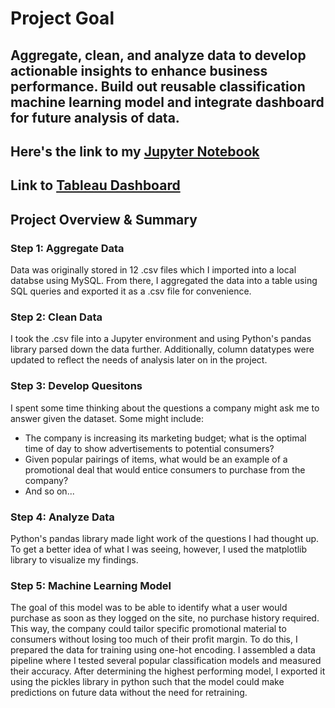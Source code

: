 # Project Goal
## Aggregate, clean, and analyze data to develop actionable insights to enhance business performance. Build out reusable classification machine learning model and integrate dashboard for future analysis of data.

## Here's the link to my [Jupyter Notebook](https://github.com/hismith142/Sales_Data_Analysis/blob/main/Financial_Data_Analysis.ipynb)

## Link to [Tableau Dashboard](https://public.tableau.com/app/profile/hayden.smith8882/viz/2019SalesDataDashboard/Dashboard1)

## Project Overview & Summary

### Step 1: Aggregate Data
Data was originally stored in 12 .csv files which I imported into a local databse using MySQL.
From there, I aggregated the data into a table using SQL queries and exported it as a .csv file for convenience.

### Step 2: Clean Data
I took the .csv file into a Jupyter environment and using Python's pandas library parsed down the data further.
Additionally, column datatypes were updated to reflect the needs of analysis later on in the project.

### Step 3: Develop Quesitons
I spent some time thinking about the questions a company might ask me to answer given the dataset. Some might include:
- The company is increasing its marketing budget; what is the optimal time of day to show advertisements to potential consumers?
- Given popular pairings of items, what would be an example of a promotional deal that would entice consumers to purchase from the company?
- And so on...

### Step 4: Analyze Data
Python's pandas library made light work of the questions I had thought up. To get a better idea of what I was seeing, however, I used the matplotlib library to visualize my findings.

### Step 5: Machine Learning Model
The goal of this model was to be able to identify what a user would purchase as soon as they logged on the site, no purchase history required. This way, the company could tailor specific promotional material to consumers without losing too much of their profit margin. To do this, I prepared the data for training using one-hot encoding. I assembled a data pipeline where I tested several popular classification models and measured their accuracy. After determining the highest performing model, I exported it using the pickles library in python such that the model could make predictions on future data without the need for retraining.

